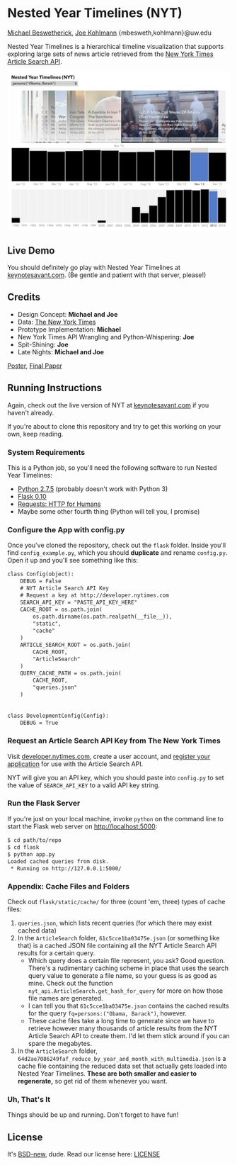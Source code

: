 Nested Year Timelines (NYT)
===============
[Michael Beswetherick](http://stewed.co/), [Joe Kohlmann](https://kohlmannj.com/) {mbesweth,kohlmann}@uw.edu

Nested Year Timelines is a hierarchical timeline visualization that supports exploring large sets of news article retrieved from the [New York Times Article Search API](http://developer.nytimes.com/docs/read/article_search_api_v2).

[![Teaser Graphic](Teaser2Small.png)](http://keynotesavant.com/)

## Live Demo

You should definitely go play with Nested Year Timelines at [keynotesavant.com](http://keynotesavant.com/). (Be gentle and patient with that server, please!)

## Credits

* Design Concept: **Michael and Joe**
* Data: [The New York Times](http://developer.nytimes.com/)
* Prototype Implementation: **Michael**
* New York Times API Wrangling and Python-Whispering: **Joe**
* Spit-Shining: **Joe**
* Late Nights: **Michael and Joe**

[Poster](https://github.com/CSE512-14W/fp-mbesweth-kohlmann/raw/master/final/poster-mbesweth-kohlmann.pdf),
[Final Paper](https://github.com/CSE512-14W/fp-mbesweth-kohlmann/raw/master/final/paper-mbesweth-kohlmann) 

## Running Instructions

Again, check out the live version of NYT at [keynotesavant.com](http://keynotesavant.com/) if you haven't already.

If you're about to clone this repository and try to get this working on your own, keep reading.

### System Requirements

This is a Python job, so you'll need the following software to run Nested Year Timelines:

* [Python 2.7.5](http://python.org) (probably doesn't work with Python 3)
* [Flask 0.10](http://flask.pocoo.org)
* [Requests: HTTP for Humans](http://docs.python-requests.org/en/latest/)
* Maybe some other fourth thing (Python will tell you, I promise)

### Configure the App with config.py

Once you've cloned the repository, check out the `flask` folder. Inside you'll find `config_example.py`, which you should **duplicate** and rename `config.py`. Open it up and you'll see something like this:

	class Config(object):
	    DEBUG = False
	    # NYT Article Search API Key
	    # Request a key at http://developer.nytimes.com
	    SEARCH_API_KEY = "PASTE_API_KEY_HERE"
	    CACHE_ROOT = os.path.join(
	        os.path.dirname(os.path.realpath(__file__)),
	        "static",
	        "cache"
	    )
	    ARTICLE_SEARCH_ROOT = os.path.join(
	        CACHE_ROOT,
	        "ArticleSearch"
	    )
	    QUERY_CACHE_PATH = os.path.join(
	        CACHE_ROOT,
	        "queries.json"
	    )
	
	
	class DevelopmentConfig(Config):
	    DEBUG = True

### Request an Article Search API Key from The New York Times

Visit [developer.nytimes.com](http://developer.nytimes.com), create a user account, and [register your application](http://developer.nytimes.com/apps/register) for use with the Article Search API.

NYT will give you an API key, which you should paste into `config.py` to set the value of `SEARCH_API_KEY` to a valid API key string.

### Run the Flask Server

If you're just on your local machine, invoke `python` on the command line to start the Flask web server on [http://localhost:5000](http://localhost:5000):

	$ cd path/to/repo
	$ cd flask
	$ python app.py
	Loaded cached queries from disk.
	 * Running on http://127.0.0.1:5000/
	 
### Appendix: Cache Files and Folders

Check out `flask/static/cache/` for three (count 'em, three) types of cache files:

1. `queries.json`, which lists recent queries (for which there may exist cached data)
2. In the `ArticleSearch` folder, `61c5cce1ba03475e.json` (or something like that) is a cached JSON file containing all the NYT Article Search API results for a certain query.
	* Which query does a certain file represent, you ask? Good question. There's a rudimentary caching scheme in place that uses the search query value to generate a file name, so your guess is as good as mine. Check out the function `nyt_api.ArticleSearch.get_hash_for_query` for more on how those file names are generated.
	* I can tell you that `61c5cce1ba03475e.json` contains the cached results for the query `fq=persons:("Obama, Barack")`, however.
	* These cache files take a long time to generate since we have to retrieve however many thousands of article results from the NYT Article Search API to create them. I'd let them stick around if you can spare the megabytes.
3. In the `ArticleSearch` folder, `64d2ae7086249faf_reduce_by_year_and_month_with_multimedia.json` is a cache file containing the reduced data set that actually gets loaded into Nested Year Timelines. **These are both smaller and easier to regenerate,** so get rid of them whenever you want.

### Uh, That's It

Things should be up and running. Don't forget to have fun!

## License

It's [BSD-new](http://en.wikipedia.org/wiki/BSD_licenses#3-clause_license_.28.22Revised_BSD_License.22.2C_.22New_BSD_License.22.2C_or_.22Modified_BSD_License.22.29), dude. Read our license here: [LICENSE](https://github.com/CSE512-14W/fp-mbesweth-kohlmann/raw/master/LICENSE.txt)
